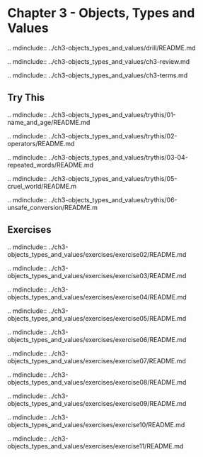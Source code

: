 # Chapter 3 - Objects, Types and Values

.. mdinclude:: ../ch3-objects_types_and_values/drill/README.md

.. mdinclude:: ../ch3-objects_types_and_values/ch3-review.md

.. mdinclude:: ../ch3-objects_types_and_values/ch3-terms.md



## Try This

.. mdinclude:: ../ch3-objects_types_and_values/trythis/01-name_and_age/README.md

.. mdinclude:: ../ch3-objects_types_and_values/trythis/02-operators/README.md

.. mdinclude:: ../ch3-objects_types_and_values/trythis/03-04-repeated_words/README.md

.. mdinclude:: ../ch3-objects_types_and_values/trythis/05-cruel_world/README.m

.. mdinclude:: ../ch3-objects_types_and_values/trythis/06-unsafe_conversion/README.m


## Exercises

.. mdinclude:: ../ch3-objects_types_and_values/exercises/exercise02/README.md

.. mdinclude:: ../ch3-objects_types_and_values/exercises/exercise03/README.md

.. mdinclude:: ../ch3-objects_types_and_values/exercises/exercise04/README.md

.. mdinclude:: ../ch3-objects_types_and_values/exercises/exercise05/README.md

.. mdinclude:: ../ch3-objects_types_and_values/exercises/exercise06/README.md

.. mdinclude:: ../ch3-objects_types_and_values/exercises/exercise07/README.md

.. mdinclude:: ../ch3-objects_types_and_values/exercises/exercise08/README.md

.. mdinclude:: ../ch3-objects_types_and_values/exercises/exercise09/README.md

.. mdinclude:: ../ch3-objects_types_and_values/exercises/exercise10/README.md

.. mdinclude:: ../ch3-objects_types_and_values/exercises/exercise11/README.md

